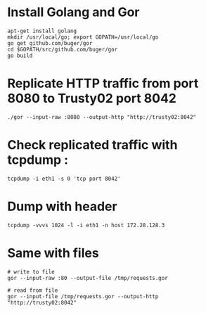 # Install Golang and Gor

```
apt-get install golang
mkdir /usr/local/go; export GOPATH=/usr/local/go
go get github.com/buger/gor
cd $GOPATH/src/github.com/buger/gor
go build
```

# Replicate HTTP traffic from port 8080 to Trusty02 port 8042

```
./gor --input-raw :8080 --output-http "http://trusty02:8042"
```

# Check replicated traffic with tcpdump :

```
tcpdump -i eth1 -s 0 'tcp port 8042'
```

# Dump with header

```
tcpdump -vvvs 1024 -l -i eth1 -n host 172.28.128.3
```

# Same with files

```
# write to file
gor --input-raw :80 --output-file /tmp/requests.gor

# read from file
gor --input-file /tmp/requests.gor --output-http "http://trusty02:8042"
```
